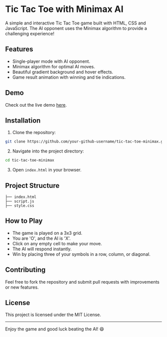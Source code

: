 # Tic Tac Toe with Minimax AI

A simple and interactive Tic Tac Toe game built with HTML, CSS and JavaScript. The AI opponent uses the Minimax algorithm to provide a challenging experience!

## Features
- Single-player mode with AI opponent.
- Minimax algorithm for optimal AI moves.
- Beautiful gradient background and hover effects.
- Game result animation with winning and tie indications.

## Demo
Check out the live demo [here](https://www.linkedin.com/feed/update/urn:li:ugcPost:7306342363424034817/).

## Installation
1. Clone the repository:
```bash
git clone https://github.com/your-github-username/tic-tac-toe-minimax.git
```
2. Navigate into the project directory:
```bash
cd tic-tac-toe-minimax
```
3. Open `index.html` in your browser.

## Project Structure
```
├── index.html
├── script.js
├── style.css
```

## How to Play
- The game is played on a 3x3 grid.
- You are 'O', and the AI is 'X'.
- Click on any empty cell to make your move.
- The AI will respond instantly.
- Win by placing three of your symbols in a row, column, or diagonal.

## Contributing
Feel free to fork the repository and submit pull requests with improvements or new features.

## License
This project is licensed under the MIT License.

---
Enjoy the game and good luck beating the AI! 😄

